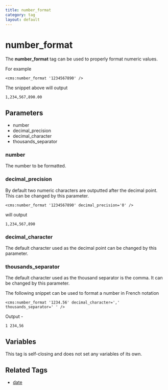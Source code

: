 ```yaml
---
title: number_format
category: tag
layout: default
---
```


# number_format

The **number\_format** tag can be used to properly format numeric values.

For example

```
<cms:number_format '1234567890' />
```

The snippet above will output

```
1,234,567,890.00
```

## Parameters

*   number
*   decimal\_precision
*   decimal\_character
*   thousands\_separator

### number

The number to be formatted.

### decimal_precision

By default two numeric characters are outputted after the decimal point. This can be changed by this parameter.

```
<cms:number_format '1234567890' decimal_precision='0' />
```

will output

```
1,234,567,890
```

### decimal_character

The default character used as the decimal point can be changed by this parameter.

### thousands_separator

The default character used as the thousand separator is the comma. It can be changed by this parameter.

The following snippet can be used to format a number in French notation

```
<cms:number_format '1234.56' decimal_character=',' thousands_separator=' ' />
```

Output -

```
1 234,56
```

## Variables

This tag is self-closing and does not set any variables of its own.

## Related Tags

*   [date](../date.html)
